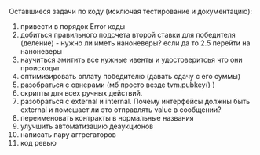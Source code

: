Оставшиеся задачи по коду (исключая тестирование и документацию): 
1. привести в порядок Error коды
2. добиться правильного подсчета второй ставки для победителя (деление) - нужно ли иметь наноневеры? если да то 2.5 перейти на наноневеры
3. научиться эмитить все нужные ивенты и удостоверитсья что они происходят
4. оптимизировать оплату победителю (давать сдачу с его суммы)
5. разобраться с овнерами (мб просто везде tvm.pubkey() )
6. скрипты для всех ручных действий.
7. разобраться с external и internal. Почему интерфейсы должны быть external и помешает ли это отправлять value в сообщении?
8. переименовать контракты в нормальные названия
9. улучшить автоматизацию деаукционов
10. написать пару аггрегаторов
11. код ревью